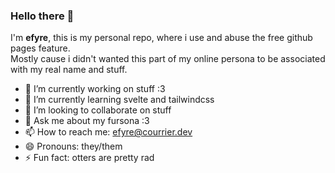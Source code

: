 ### Hello there 👋

I'm **efyre**, this is my personal repo,
where i use and abuse the free github pages feature.  
Mostly cause i didn't wanted this part of my online persona to be associated with my real name and stuff.  

- 🔭 I’m currently working on stuff :3
- 🌱 I’m currently learning svelte and tailwindcss
- 👯 I’m looking to collaborate on stuff
- 💬 Ask me about my fursona :3
- 📫 How to reach me: efyre@courrier.dev
- 😄 Pronouns: they/them
- ⚡ Fun fact: otters are pretty rad
